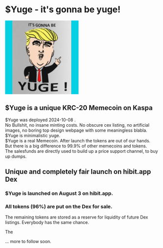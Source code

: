 # $Yuge - it's gonna be yuge!

<img src="https://raw.githubusercontent.com/Mambo-Token/MamboLaunchPad/refs/heads/main/logos/YUGE-Logo400x.jpg" width="240" height="240">

## $Yuge is a unique KRC-20 Memecoin on Kaspa
$Yuge was deployed 2024-10-08 .  
No Bullshit, no insane minting costs. No obscure cex listing, no artificial images, no boring top design webpage with some meaningless blabla.  
$Yuge is minimalistic yuge.  
$Yuge is a real Memecoin. After launch the tokens are out of our hands.  
But there is a big difference to 99.9% of other memecoins and tokens.  
The salesfunds are directly used to build up a price support channel, to buy up dumps.  

## Unique and completely fair launch on hibit.app Dex

### $Yuge is launched on August 3 on hibit.app.  

### All tokens (96%) are put on the Dex for sale.
The remaining tokens are stored as a reserve for liquidity of future Dex listings.
Everybody has the same chance.

The 


... more to follow soon.
